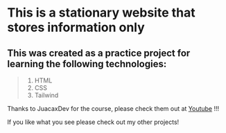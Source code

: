 # This is a stationary website that stores information only

## This was created as a practice project for learning the following technologies:
>1. HTML
>2. CSS
>3. Tailwind

Thanks to JuacaxDev for the course, please check them out at [Youtube](https://www.youtube.com/@juacaxDev "JuacaxDev Youtube Channel") !!!

If you like what you see please check out my other projects!